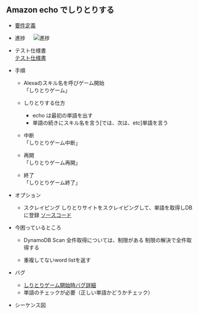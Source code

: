 ## Amazon echo でしりとりする

- [要件定義](https://github.com/monstar-lab/amazon-echo-shiritori/wiki/%E8%A6%81%E4%BB%B6%E5%AE%9A%E7%BE%A9)

- 進捗  　
  ![進捗](https://user-images.githubusercontent.com/38127805/39162741-fc5ec182-47b1-11e8-8b56-b9f94407f462.png)

- テスト仕様書  
  [テスト仕様書](https://github.com/monstar-lab/amazon-echo-shiritori/wiki/images/test.png)

- 手順
	- Alexaのスキル名を呼びゲーム開始  
      「しりとりゲーム」
    
	- しりとりする仕方  
		- echo は最初の単語を出す
		- 単語の続きにスキル名を言う[では、次は、etc]単語を言う

	- 中断  
	 「しりとりゲーム中断」

	- 再開   
	 「しりとりゲーム再開」

	- 終了  
	 「しりとりゲーム終了」

- オプション
	- スクレイピング
	  しりとりサイトをスクレイピングして、単語を取得しDBに登録
	  [ソースコード](https://github.com/monstar-lab/amazon-echo-shiritori/tree/inprocess/getWordList)

- 今困っているところ
	- DynamoDB Scan
	  全件取得については、制限がある
	  制限の解決で全件取得する

	- 重複してないword listを返す

- バグ
	-	[しりとりゲーム開始時バグ詳細](https://github.com/monstar-lab/amazon-echo-shiritori/issues/2)
	- 単語のチェックが必要（正しい単語かどうかチェック）

- シーケンス図 